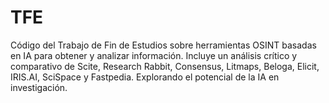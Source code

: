 # TFE
Código del Trabajo de Fin de Estudios sobre herramientas OSINT basadas en IA para obtener y analizar información. Incluye un análisis crítico y comparativo de Scite, Research Rabbit, Consensus, Litmaps, Beloga, Elicit, IRIS.AI, SciSpace y Fastpedia. Explorando el potencial de la IA en investigación.
